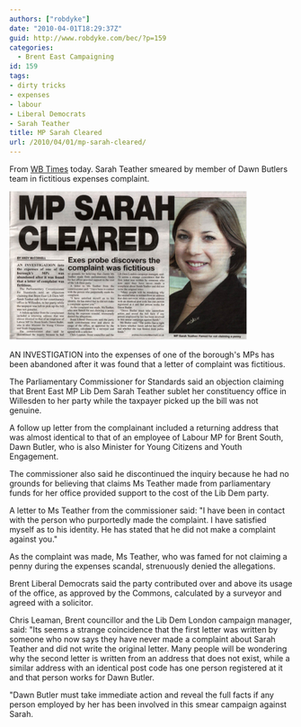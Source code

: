 ```yaml
---
authors: ["robdyke"]
date: "2010-04-01T18:29:37Z"
guid: http://www.robdyke.com/bec/?p=159
categories:
  - Brent East Campaigning
id: 159
tags:
- dirty tricks
- expenses
- labour
- Liberal Democrats
- Sarah Teather
title: MP Sarah Cleared
url: /2010/04/01/mp-sarah-cleared/
---
```

From [WB Times](http://www.kilburntimes.co.uk/content/camden/kilburntimes/news/story.aspx?brand=KLBTOnline&category=news&tBrand=northlondon24&tCategory=newsklbt&itemid=WeED30%20Mar%202010%2017%3A07%3A59%3A630) today. Sarah Teather smeared by member of Dawn Butlers team in fictitious expenses complaint.
  
[<img id="image160" src="/pubfiles/2010/04/WBT%201st%20Apr.jpeg" alt="WB TImes FP 1st APR" width="424" height="265" />](/pubfiles/2010/04/WBT%201st%20Apr.jpeg "WB TImes FP 1st APR")

AN INVESTIGATION into the expenses of one of the borough's MPs has been abandoned after it was found that a letter of complaint was fictitious.

The Parliamentary Commissioner for Standards said an objection claiming that Brent East MP Lib Dem Sarah Teather sublet her constituency office in Willesden to her party while the taxpayer picked up the bill was not genuine.

A follow up letter from the complainant included a returning address that was almost identical to that of an employee of Labour MP for Brent South, Dawn Butler, who is also Minister for Young Citizens and Youth Engagement.

The commissioner also said he discontinued the inquiry because he had no grounds for believing that claims Ms Teather made from parliamentary funds for her office provided support to the cost of the Lib Dem party.

A letter to Ms Teather from the commissioner said: "I have been in contact with the person who purportedly made the complaint. I have satisfied myself as to his identity. He has stated that he did not make a complaint against you."

As the complaint was made, Ms Teather, who was famed for not claiming a penny during the expenses scandal, strenuously denied the allegations.

Brent Liberal Democrats said the party contributed over and above its usage of the office, as approved by the Commons, calculated by a surveyor and agreed with a solicitor.

Chris Leaman, Brent councillor and the Lib Dem London campaign manager, said: "Its seems a strange coincidence that the first letter was written by someone who now says they have never made a complaint about Sarah Teather and did not write the original letter. Many people will be wondering why the second letter is written from an address that does not exist, while a similar address with an identical post code has one person registered at it and that person works for Dawn Butler.

"Dawn Butler must take immediate action and reveal the full facts if any person employed by her has been involved in this smear campaign against Sarah.